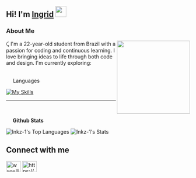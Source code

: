 ## Hi! I'm [Ingrid](https://github.com/Inkz-1) <img src="https://raw.githubusercontent.com/iampavangandhi/iampavangandhi/master/gifs/Hi.gif" width="30px"></h2>

### About Me

<img align='right' src='https://i.pinimg.com/originals/21/cd/cd/21cdcdb9c97256dca4a26edb8c56dc77.gif' width='200"'>

⤹ I'm a 22-year-old student from Brazil with a passion for coding and continuous learning.  I love bringing ideas to life through both code and design. I'm currently exploring:
<br>
<br>
 <p> <img src="https://media2.giphy.com/media/QssGEmpkyEOhBCb7e1/giphy.gif?cid=ecf05e47a0n3gi1bfqntqmob8g9aid1oyj2wr3ds3mg700bl&rid=giphy.gif" width ="15"> Languages </p>

[![My Skills](https://skillicons.dev/icons?i=cs,c,cpp,html,css,javascript,&perline=3)](https://skillicons.dev)

---
<br>
<p> <img src="https://media.giphy.com/media/iY8CRBdQXODJSCERIr/giphy.gif" width="15"><b> Github Stats </b> </p>


![Inkz-1's Top Languages](https://github-readme-stats.vercel.app/api/top-langs/?username=Inkz-1&theme=blueberry&show_icons=true&hide_border=true&layout=compact)
![Inkz-1's Stats](https://github-readme-stats.vercel.app/api?username=Inkz-1&theme=blueberry&show_icons=true&hide_border=true&count_private=true)



## Connect with me
<p align="left">
<a href="www.linkedin.com/in/ingrid-bueno-07861a18a/" target="blank"><img align="center" src="https://raw.githubusercontent.com/rahuldkjain/github-profile-readme-generator/master/src/images/icons/Social/linked-in-alt.svg" alt="www.linkedin.com/in/ingrid-bueno-07861a18a" height="30" width="40" /></a>
<a href="https://www.instagram.com/inkzzy_/" target="blank"><img align="center" src="https://raw.githubusercontent.com/rahuldkjain/github-profile-readme-generator/master/src/images/icons/Social/instagram.svg" alt="https://www.instagram.com/inkzzy_/" height="30" width="40" /></a>
</p>
